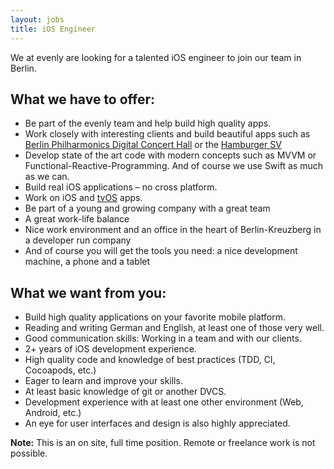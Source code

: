 ```yaml
---
layout: jobs
title: iOS Engineer
--- 
```


We at evenly are looking for a talented iOS engineer to join our team in Berlin.
    
## What we have to offer:

- Be part of the evenly team and help build high quality apps.
- Work closely with interesting clients and build beautiful apps such as [Berlin Philharmonics Digital Concert Hall](/projects/digital-concert-hall/) or the [Hamburger SV](/projects/hsv/)
- Develop state of the art code with modern concepts such as MVVM or Functional-Reactive-Programming. And of course we use Swift as much as we can.
- Build real iOS applications – no cross platform.
- Work on iOS and [tvOS](/projects/digital-concert-hall-tvos/) apps.
- Be part of a young and growing company with a great team
- A great work-life balance
- Nice work environment and an office in the heart of Berlin-Kreuzberg in a developer run company
- And of course you will get the tools you need: a nice development machine, a phone and a tablet

## What we want from you:

 - Build high quality applications on your favorite mobile platform.
 - Reading and writing German and English, at least one of those very well.
 - Good communication skills: Working in a team and with our clients.
 - 2+ years of iOS development experience.
 - High quality code and knowledge of best practices (TDD, CI, Cocoapods, etc.)
 - Eager to learn and improve your skills.
 - At least basic knowledge of git or another DVCS.
 - Development experience with at least one other environment (Web, Android, etc.)
 - An eye for user interfaces and design is also highly appreciated.

**Note:** This is an on site, full time position. Remote or freelance work is not possible.